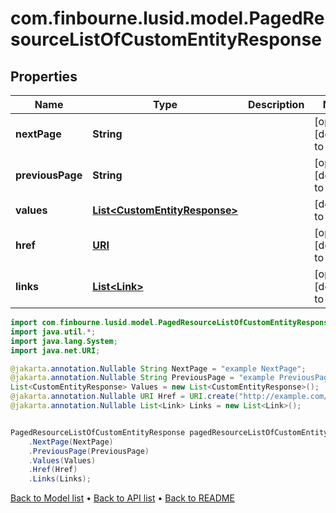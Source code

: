 # com.finbourne.lusid.model.PagedResourceListOfCustomEntityResponse

## Properties

Name | Type | Description | Notes
------------ | ------------- | ------------- | -------------
**nextPage** | **String** |  | [optional] [default to String]
**previousPage** | **String** |  | [optional] [default to String]
**values** | [**List&lt;CustomEntityResponse&gt;**](CustomEntityResponse.md) |  | [default to List<CustomEntityResponse>]
**href** | [**URI**](URI.md) |  | [optional] [default to URI]
**links** | [**List&lt;Link&gt;**](Link.md) |  | [optional] [default to List<Link>]

```java
import com.finbourne.lusid.model.PagedResourceListOfCustomEntityResponse;
import java.util.*;
import java.lang.System;
import java.net.URI;

@jakarta.annotation.Nullable String NextPage = "example NextPage";
@jakarta.annotation.Nullable String PreviousPage = "example PreviousPage";
List<CustomEntityResponse> Values = new List<CustomEntityResponse>();
@jakarta.annotation.Nullable URI Href = URI.create("http://example.com/Href");
@jakarta.annotation.Nullable List<Link> Links = new List<Link>();


PagedResourceListOfCustomEntityResponse pagedResourceListOfCustomEntityResponseInstance = new PagedResourceListOfCustomEntityResponse()
    .NextPage(NextPage)
    .PreviousPage(PreviousPage)
    .Values(Values)
    .Href(Href)
    .Links(Links);
```


[Back to Model list](../README.md#documentation-for-models) &#8226; [Back to API list](../README.md#documentation-for-api-endpoints) &#8226; [Back to README](../README.md)
